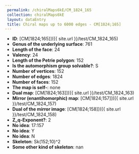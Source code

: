 ```yaml
--- 
 permalink: /chiralMaps6kE/CM_1824_165 
 collection: chiralMaps6kE
 layout: dataEntry
 title: Chiral maps up to 6000 edges - CM[1824;165]
---
```


- **ID**: [CM[1824;165]]({{ site.url }}/test/CM_1824_165)
- **Genus of the underlying surface**: 761
- **Length of the face**: 24
- **Valency**: 24
- **Length of the Petrie polygon**: 152
- **Is the automorphism group solvable?**: S
- **Number of vertices**: 152
- **Number of edges**: 1824
- **Number of faces**: 152
- **The map is self-**: none
- **Dual map**: [CM[1824;163]]({{ site.url }}/test/CM_1824_163)
- **Mirror (enantihomorphic) map**: [CM[1824;157]]({{ site.url }}/test/CM_1824_157)
- **Dual of the mirror image**: [CM[1824;158]]({{ site.url }}/test/CM_1824_158)
- **Z_q-Exponent?**: 2
- **No idea**:  17:157
- **No idea**: Y
- **No idea**: N
- **Skeleton**: Sk(152;10)^2
- **Some other kind of skeleton**: nan
